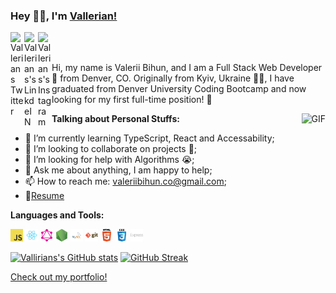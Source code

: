 ### Hey 👋🏽, I'm [Vallerian!](https://valllerian.github.io/Updated-Portfolio/) 

<a href="https://twitter.com/VallerianCRPT">
  <img align="left" alt="Vallerians  Twitter" width="22px" src="https://cdn.jsdelivr.net/npm/simple-icons@v3/icons/twitter.svg" />
</a>
<a href="https://www.linkedin.com/in/valerii-bihun-8b0450217/">
  <img align="left" alt="Vallerians's LinkdeIN" width="22px" src="https://cdn.jsdelivr.net/npm/simple-icons@v3/icons/linkedin.svg" />
</a>
<a href="https://www.instagram.com/vallerianinst/">
  <img align="left" alt="Vallerians's Instagram" width="22px" src="https://cdn.jsdelivr.net/npm/simple-icons@v3/icons/instagram.svg" />
</a>

<br />
<br />

Hi, my name is Valerii Bihun, and I am a Full Stack Web Developer 🚀 from Denver, CO. Originally from Kyiv, Ukraine 💙💛, I have graduated from Denver University Coding Bootcamp and now looking for my first full-time position! :raised_hands:

  <img align="right" alt="GIF" src="https://media.giphy.com/media/836HiJc7pgzy8iNXCn/giphy.gif" />
  
**Talking about Personal Stuffs:**

- 🌱 I’m currently learning TypeScript, React and Accessability; 
- 👯 I’m looking to collaborate on projects 🤝;
- 🤔 I’m looking for help with Algorithms 😭;
- 💬 Ask me about anything, I am happy to help;
- 📫 How to reach me: valeriibihun.co@gmail.com;
- 📝[Resume](https://drive.google.com/file/d/1sl9rKOXfMmRLGk0Gte87FSpE0J-36suM/view)

**Languages and Tools:**  

<code><img height="20" src="https://raw.githubusercontent.com/github/explore/80688e429a7d4ef2fca1e82350fe8e3517d3494d/topics/javascript/javascript.png"></code>
<code><img height="20" src="https://raw.githubusercontent.com/github/explore/80688e429a7d4ef2fca1e82350fe8e3517d3494d/topics/react/react.png"></code>
<code><img height="20" src="https://raw.githubusercontent.com/github/explore/5c058a388828bb5fde0bcafd4bc867b5bb3f26f3/topics/graphql/graphql.png"></code>
<code><img height="20" src="https://raw.githubusercontent.com/github/explore/80688e429a7d4ef2fca1e82350fe8e3517d3494d/topics/nodejs/nodejs.png"></code>
<code><img height="20" src="https://raw.githubusercontent.com/github/explore/80688e429a7d4ef2fca1e82350fe8e3517d3494d/topics/mysql/mysql.png"></code>
<code><img height="20" src="https://raw.githubusercontent.com/github/explore/80688e429a7d4ef2fca1e82350fe8e3517d3494d/topics/git/git.png"></code>
<code><img height="20" src="https://raw.githubusercontent.com/github/explore/80688e429a7d4ef2fca1e82350fe8e3517d3494d/topics/html/html.png"></code>
<code><img height="20" src="https://raw.githubusercontent.com/github/explore/80688e429a7d4ef2fca1e82350fe8e3517d3494d/topics/css/css.png"></code>
<code><img height="20" src="https://raw.githubusercontent.com/github/explore/80688e429a7d4ef2fca1e82350fe8e3517d3494d/topics/express/express.png"></code>


[![Vallirians's GitHub stats](https://github-readme-stats.vercel.app/api?username=valllerian&show_icons=true&theme=calm)](https://github.com/anuraghazra/github-readme-stats)
[![GitHub Streak](https://github-readme-streak-stats.herokuapp.com?user=valllerian&theme=calm&date_format=M%20j%5B%2C%20Y%5D)](https://git.io/streak-stats)
<br />

[Check out my portfolio!](https://valllerian.github.io/Updated-Portfolio/) 
